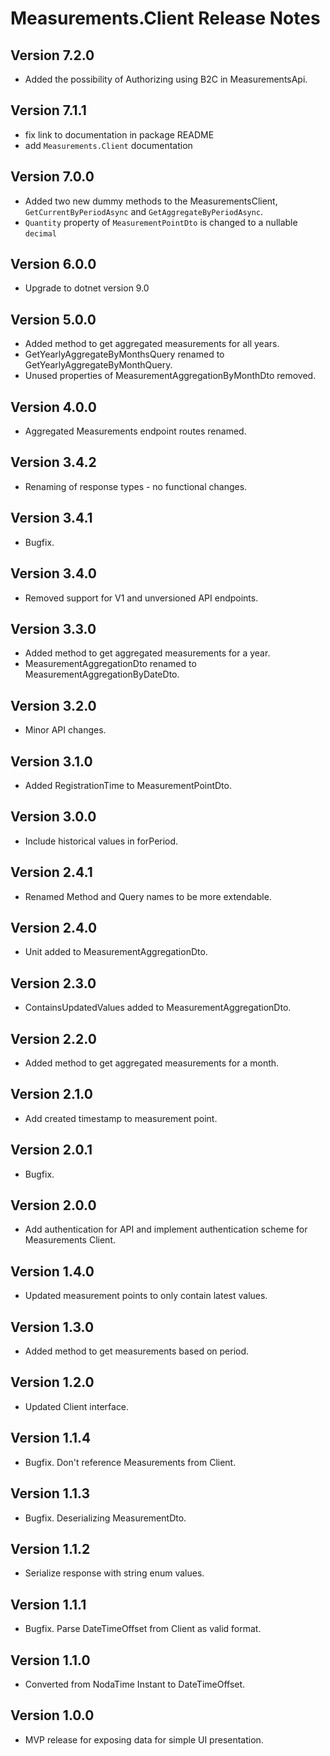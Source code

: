 # Measurements.Client Release Notes

## Version 7.2.0

- Added the possibility of Authorizing using B2C in MeasurementsApi.

## Version 7.1.1

- fix link to documentation in package README
- add `Measurements.Client` documentation

## Version 7.0.0

- Added two new dummy methods to the MeasurementsClient, `GetCurrentByPeriodAsync` and `GetAggregateByPeriodAsync`.
- `Quantity` property of `MeasurementPointDto` is changed to a nullable `decimal`

## Version 6.0.0

- Upgrade to dotnet version 9.0

## Version 5.0.0

- Added method to get aggregated measurements for all years.
- GetYearlyAggregateByMonthsQuery renamed to GetYearlyAggregateByMonthQuery.
- Unused properties of MeasurementAggregationByMonthDto removed.

## Version 4.0.0

- Aggregated Measurements endpoint routes renamed.

## Version 3.4.2

- Renaming of response types - no functional changes.

## Version 3.4.1

- Bugfix.

## Version 3.4.0

- Removed support for V1 and unversioned API endpoints.

## Version 3.3.0

- Added method to get aggregated measurements for a year.
- MeasurementAggregationDto renamed to MeasurementAggregationByDateDto.

## Version 3.2.0

- Minor API changes.

## Version 3.1.0

- Added RegistrationTime to MeasurementPointDto.

## Version 3.0.0

- Include historical values in forPeriod.

## Version 2.4.1

- Renamed Method and Query names to be more extendable.

## Version 2.4.0

- Unit added to MeasurementAggregationDto.

## Version 2.3.0

- ContainsUpdatedValues added to MeasurementAggregationDto.

## Version 2.2.0

- Added method to get aggregated measurements for a month.

## Version 2.1.0

- Add created timestamp to measurement point.

## Version 2.0.1

- Bugfix.

## Version 2.0.0

- Add authentication for API and implement authentication scheme for Measurements Client.

## Version 1.4.0

- Updated measurement points to only contain latest values.

## Version 1.3.0

- Added method to get measurements based on period.

## Version 1.2.0

- Updated Client interface.

## Version 1.1.4

- Bugfix. Don't reference Measurements from Client.

## Version 1.1.3

- Bugfix. Deserializing MeasurementDto.

## Version 1.1.2

- Serialize response with string enum values.

## Version 1.1.1

- Bugfix. Parse DateTimeOffset from Client as valid format.

## Version 1.1.0

- Converted from NodaTime Instant to DateTimeOffset.

## Version 1.0.0

- MVP release for exposing data for simple UI presentation.
